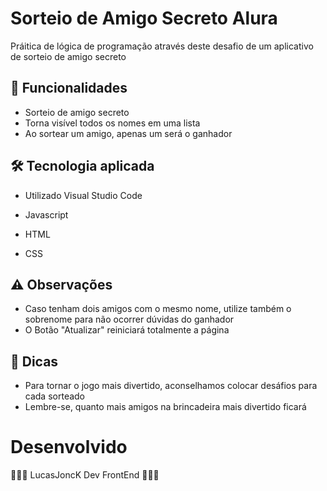 # Sorteio de Amigo Secreto Alura

Práitica de lógica de programação através deste desafio de um aplicativo de sorteio de amigo secreto

## 🚀 Funcionalidades

- Sorteio de amigo secreto
- Torna visível todos os nomes em uma lista
- Ao sortear um amigo, apenas um será o ganhador

## 🛠 Tecnologia aplicada

- Utilizado Visual Studio Code

- Javascript
- HTML
- CSS

## ⚠️ Observações 

- Caso tenham dois amigos com o mesmo nome, utilize também o sobrenome para não ocorrer dúvidas do ganhador
- O Botão "Atualizar" reiniciará totalmente a página

## 💯 Dicas 

- Para tornar o jogo mais divertido, aconselhamos colocar desáfios para cada sorteado
- Lembre-se, quanto mais amigos na brincadeira mais divertido ficará

# Desenvolvido 
👩🏽‍💻 LucasJoncK Dev FrontEnd 👩🏽‍💻
